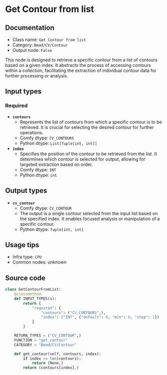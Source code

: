 # Get Contour from list
## Documentation
- Class name: `Get Contour from list`
- Category: `Bmad/CV/Contour`
- Output node: `False`

This node is designed to retrieve a specific contour from a list of contours based on a given index. It abstracts the process of accessing contours within a collection, facilitating the extraction of individual contour data for further processing or analysis.
## Input types
### Required
- **`contours`**
    - Represents the list of contours from which a specific contour is to be retrieved. It is crucial for selecting the desired contour for further operations.
    - Comfy dtype: `CV_CONTOURS`
    - Python dtype: `List[Tuple[int, int]]`
- **`index`**
    - Specifies the position of the contour to be retrieved from the list. It determines which contour is selected for output, allowing for targeted extraction based on order.
    - Comfy dtype: `INT`
    - Python dtype: `int`
## Output types
- **`cv_contour`**
    - Comfy dtype: `CV_CONTOUR`
    - The output is a single contour selected from the input list based on the specified index. It enables focused analysis or manipulation of a specific contour.
    - Python dtype: `Tuple[int, int]`
## Usage tips
- Infra type: `CPU`
- Common nodes: unknown


## Source code
```python
class GetContourFromList:
    @classmethod
    def INPUT_TYPES(s):
        return {
            "required": {
                "contours": ("CV_CONTOURS",),
                "index": ("INT", {"default": 0, "min": 0, "step": 1})
            }
        }

    RETURN_TYPES = ("CV_CONTOUR",)
    FUNCTION = "get_contour"
    CATEGORY = "Bmad/CV/Contour"

    def get_contour(self, contours, index):
        if index >= len(contours):
            return (None,)
        return (contours[index],)

```
